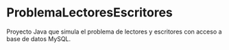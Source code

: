 # ProblemaLectoresEscritores
Proyecto Java que simula el problema de lectores y escritores con acceso a base de datos MySQL.
